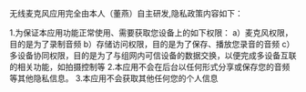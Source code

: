 无线麦克风应用完全由本人（董燕）自主研发,隐私政策内容如下：

1.为保证本应用功能正常使用、需要获取您设备上的如下权限：
	a）麦克风权限，目的是为了录制音频
	b）存储访问权限，目的是为了保存、播放您录音的音频
	c）多设备协同权限，目的是为了与组网内可信设备的数据交换，以便完成多设备互联的相关功能，如拍摄控制等
2.本应用不会在后台以任何形式分享或保存您的音频等其他隐私信息。
3.本应用不会获取其他任何您的个人信息
